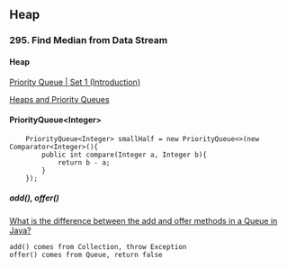 ## Heap

### 295. Find Median from Data Stream
#### Heap
[Priority Queue | Set 1 (Introduction)](https://www.geeksforgeeks.org/priority-queue-set-1-introduction/)   

[Heaps and Priority Queues](https://www.hackerearth.com/practice/notes/heaps-and-priority-queues/)    


#### PriorityQueue\<Integer\>

```
    PriorityQueue<Integer> smallHalf = new PriorityQueue<>(new Comparator<Integer>(){
        public int compare(Integer a, Integer b){
            return b - a;
        }
    });

```   

##### add(), offer()  

[What is the difference between the add and offer methods in a Queue in Java?](https://stackoverflow.com/questions/2703984/what-is-the-difference-between-the-add-and-offer-methods-in-a-queue-in-java)   

```
add() comes from Collection, throw Exception
offer() comes from Queue, return false  
```   


  
